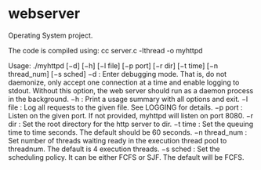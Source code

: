 webserver
=========

Operating System project.

The code is compiled using:
cc server.c -lthread -o myhttpd

Usage: ./myhttpd [−d] [−h] [−l file] [−p port] [−r dir] [−t time] [−n thread_num]  [−s sched]
	−d : Enter debugging mode. That is, do not daemonize, only accept
	one connection at a time and enable logging to stdout.  Without
	this option, the web server should run as a daemon process in the
	background.
	−h : Print a usage summary with all options and exit.
	−l file : Log all requests to the given file. See LOGGING for
	details.
	−p port : Listen on the given port. If not provided, myhttpd will
	listen on port 8080.
	−r dir : Set the root directory for the http server to dir.
	−t time : Set the queuing time to time seconds.  The default should
	be 60 seconds.
	−n thread_num : Set number of threads waiting ready in the execution thread pool to
	threadnum.  The default is 4 execution threads.
	−s sched : Set the scheduling policy. It can be either FCFS or SJF.
	The default will be FCFS.

